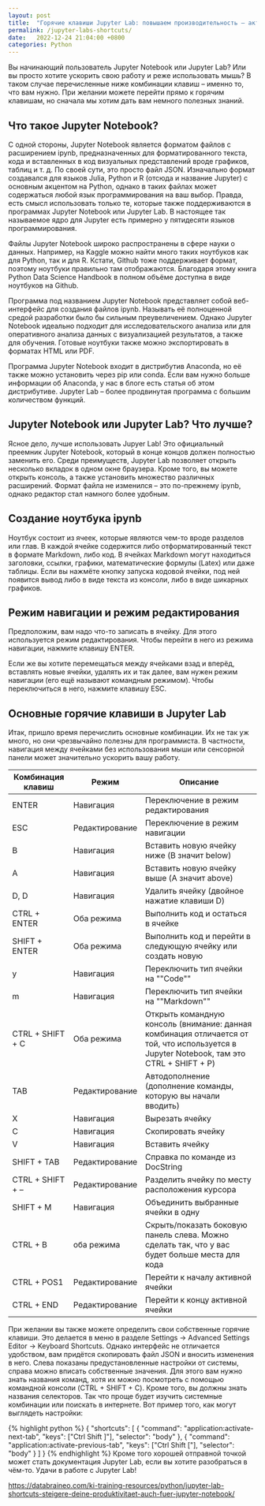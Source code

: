 ```yaml
---
layout: post
title:  "Горячие клавиши Jupyter Lab: повышаем производительность – актуально и для Jupyter Notebook"
permalink: /jupyter-labs-shortcuts/
date:   2022-12-24 21:04:00 +0800
categories: Python
---
```

Вы начинающий пользователь Jupyter Notebook или Jupyter Lab? Или вы просто хотите ускорить свою работу и реже использовать мышь? В таком случае перечисленные ниже комбинации клавиш – именно то, что вам нужно. При желании можете перейти прямо к горячим клавишам, но сначала мы хотим дать вам немного полезных знаний.

## Что такое Jupyter Notebook?
С одной стороны, Jupyter Notebook является форматом файлов с расширением ipynb, предназначенных для форматированного текста, кода и вставленных в код визуальных представлений вроде графиков, таблиц и т. д. По своей сути, это просто файл JSON. Изначально формат создавался для языков Julia, Python и R (отсюда и название Jupyter) с основным акцентом на Python, однако в таких файлах может содержаться любой язык программирования на ваш выбор. Правда, есть смысл использовать только те, которые также поддерживаются в программах Jupyter Notebook или Jupyter Lab. В настоящее так называемое ядро для Jupyter есть примерно у пятидесяти языков программирования.

Файлы Jupyter Notebook широко распространены в сфере науки о данных. Например, на Kaggle можно найти много таких ноутбуков как для Python, так и для R. Кстати, Github тоже поддерживает формат, поэтому ноутбуки правильно там отображаются. Благодаря этому книга Python Data Science Handbook в полном объёме доступна в виде ноутбуков на Github.

Программа под названием Jupyter Notebook представляет собой веб-интерфейс для создания файлов ipynb. Называть её полноценной средой разработки было бы сильным преувеличением. Однако Jupyter Notebook идеально подходит для исследовательского анализа или для оперативного анализа данных с визуализацией результатов, а также для обучения. Готовые ноутбуки также можно экспортировать в форматах HTML или PDF.

Программа Jupyter Notebook входит в дистрибутив Anaconda, но её также можно установить через pip или conda. Если вам нужно больше информации об Anaconda, у нас в блоге есть статья об этом дистрибутиве.
Jupyter Lab – более продвинутая программа с большим количеством функций.

## Jupyter Notebook или Jupyter Lab? Что лучше?
Ясное дело, лучше использовать Jupyer Lab! Это официальный преемник Jupyter Notebook, который в конце концов должен полностью заменить его. Среди преимуществ, Jupyter Lab позволяет открыть несколько вкладок в одном окне браузера. Кроме того, вы можете открыть консоль, а также установить множество различных расширений. Формат файла не изменился – это по-прежнему ipynb, однако редактор стал намного более удобным.

## Создание ноутбука ipynb
Ноутбук состоит из ячеек, которые являются чем-то вроде разделов или глав. В каждой ячейке содержится либо отформатированный текст в формате Markdown, либо код. В ячейках Markdown могут находиться заголовки, ссылки, графики, математические формулы (Latex) или даже таблицы. Если вы нажмёте кнопку запуска кодовой ячейки, под ней появится вывод либо в виде текста из консоли, либо в виде шикарных графиков.

## Режим навигации и режим редактирования
Предположим, вам надо что-то записать в ячейку. Для этого используется режим редактирования. Чтобы перейти в него из режима навигации, нажмите клавишу ENTER.

Если же вы хотите перемещаться между ячейками взад и вперёд, вставлять новые ячейки, удалять их и так далее, вам нужен режим навигации (его ещё называют командным режимом). Чтобы переключиться в него, нажмите клавишу ESC.

## Основные горячие клавиши в Jupyter Lab
Итак, пришло время перечислить основные комбинации. Их не так уж много, но они чрезвычайно полезны для программиста. В частности, навигация между ячейками без использования мыши или сенсорной панели может значительно ускорить вашу работу.

| **Комбинация клавиш** | **Режим**      | **Описание**                                                                                                                             |
|-----------------------|----------------|------------------------------------------------------------------------------------------------------------------------------------------|
| ENTER                 | Навигация      | Переключение в режим редактирования                                                                                                      |
| ESC                   | Редактирование | Переключение в режим навигации                                                                                                           |
| B                     | Навигация      | Вставить новую ячейку ниже (B значит below)                                                                                              |
| A                     | Навигация      | Вставить новую ячейку выше (A значит above)                                                                                              |
| D, D                  | Навигация      | Удалить ячейку (двойное нажатие клавиши D)                                                                                               |
| CTRL + ENTER          | Оба режима     | Выполнить код и остаться в ячейке                                                                                                        |
| SHIFT + ENTER         | Оба режима     | Выполнить код и перейти в следующую ячейку или создать новую                                                                             |
| y                     | Навигация      | Переключить тип ячейки на ""Code""                                                                                                     |
| m                     | Навигация      | Переключить тип ячейки на ""Markdown""                                                                                                 |
| CTRL + SHIFT + C      | Оба режима     | Открыть командную консоль (внимание: данная комбинация отличается от той, что используется в Jupyter Notebook, там это CTRL + SHIFT + P) |
| TAB                   | Редактирование | Автодополнение (дополнение команды, которую вы начали вводить)                                                                           |
| X                     | Навигация      | Вырезать ячейку                                                                                                                          |
| C                     | Навигация      | Скопировать ячейку                                                                                                                       |
| V                     | Навигация      | Вставить ячейку                                                                                                                          |
| SHIFT + TAB           | Редактирование | Справка по команде из DocString                                                                                                          |
| CTRL + SHIFT + –      | Редактирование | Разделить ячейку по месту расположения курсора                                                                                           |
| SHIFT + M             | Навигация      | Объединить выбранные ячейки в одну                                                                                                       |
| CTRL + B              | оба режима     | Скрыть/показать боковую панель слева. Можно сделать так, что у вас будет больше места для кода                                           |
| CTRL + POS1           | Редактирование | Перейти к началу активной ячейки                                                                                                         |
| CTRL + END            | Редактирование | Перейти к концу активной ячейки                                                                                                          |


<!-- Комбинация клавиш
Режим
Описание
ENTER
Навигация
переключение в режим редактирования
ESC
Редактирование
переключение в режим навигации
B
Навигация
вставить новую ячейку ниже (B значит below)
A
Навигация
вставить новую ячейку выше (A значит above)
D, D
Навигация
Удалить ячейку (двойное нажатие клавиши D)
CTRL + ENTER
оба режима
выполнить код и остаться в ячейке
SHIFT + ENTER
оба режима
выполнить код и перейти в следующую ячейку или создать новую
y
Навигация
Переключить тип ячейки на "Code"
m
Навигация
Переключить тип ячейки на "Markdown"
CTRL + SHIFT + C
оба режима
Открыть командную консоль (внимание: данная комбинация отличается от той, что используется в Jupyter Notebook, там это CTRL + SHIFT + P)
TAB
Редактирование
Автодополнение (дополнение команды, которую вы начали вводить)
X
Навигация
Вырезать ячейку
C
Навигация
Скопировать ячейку
V
Навигация
Вставить ячейку
SHIFT + TAB
Редактирование
Справка по команде из DocString
CTRL + SHIFT + –
Редактирование
Разделить ячейку по месту расположения курсора
SHIFT + M
Навигация
Объединить выбранные ячейки в одну
CTRL + B
оба режима
Скрыть/показать боковую панель слева. Можно сделать так, что у вас будет больше места для кода
CTRL + POS1
Редактирование
Перейти к началу активной ячейки
CTRL + END
Редактирование
Перейти к концу активной ячейки -->

 При желании вы также можете определить свои собственные горячие клавиши. Это делается в меню в разделе Settings -> Advanced Settings Editor -> Keyboard Shortcuts. Однако интерфейс не отличается удобством, вам придётся скопировать файл JSON и вносить изменения в него. Слева показаны предустановленные настройки от системы, справа можно вписать собственные значения. Для этого вам нужно знать названия команд, хотя их можно посмотреть с помощью командной консоли (CTRL + SHIFT + C). Кроме того, вы должны знать названия селекторов. Так что проще будет изучить системные комбинации или поискать в интернете.
Вот пример того, как могут выглядеть настройки:

{% highlight python %}
{
 "shortcuts": [
   {
    "command": "application:activate-next-tab",
    "keys": ["Ctrl Shift ]"],
    "selector": "body"
   },
   {
    "command": "application:activate-previous-tab",
    "keys": ["Ctrl Shift ["],
    "selector": "body"
   }
  ]
}
{% endhighlight %}
Кроме того хорошей отправной точкой может стать документация Jupyter Lab, если вы хотите разобраться в чём-то.
Удачи в работе с Jupyter Lab!

https://databraineo.com/ki-training-resources/python/jupyter-lab-shortcuts-steigere-deine-produktivitaet-auch-fuer-jupyter-notebook/

